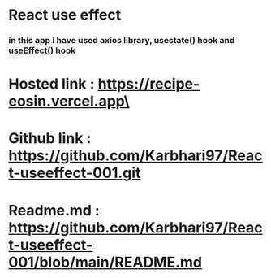 # React use effect 

### in this app i have used axios library, usestate() hook and useEffect() hook

# Hosted link : https://recipe-eosin.vercel.app\
# Github link : https://github.com/Karbhari97/React-useeffect-001.git
# Readme.md   : https://github.com/Karbhari97/React-useeffect-001/blob/main/README.md

